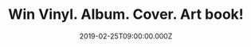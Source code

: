 ---
campaign-uuid: "c-bc34664f-130d-47ef-ab07-b83936ed6a1a"
type: "Competition"
category: "Gifts"
date: "2019-02-25T09:00:00.000Z"
end-date: "2019-03-25T23:59:00.000Z"
disable-form: false
is_promoted: false
has_entry_page: true
title: "Win Vinyl. Album. Cover. Art book!"
competition-description: "<p>The complete, definitive and never-before-published catalogue\
  \ of Hipgnosis, Vinyl • Album • Cover • Art finally does justice to the work of\
  \ the most important design collective in music history, which, according to Roddy\
  \ Bogawa, director of the documentary Taken by Storm (2011), ‘designed half your\
  \ record collection’.</p>\n<p>We have one copy of this amazing book to give away\
  \ to one of  our lucky members. Want it? Click below for a chance to win.</p>\n"
hero-header: "Win Vinyl. Album. Cover. Art book!"
terms-confirmation: "N/A"
banner-img: "https://assets.expresslyapp.com/asset-90fef4d1-61a2-47de-8dff-def08833822d.jpg"
logo-left-href: "aaa.nme.com"
logo-left-image: "https://assets.expresslyapp.com/asset-ed1eb6a8-6154-4fc5-864b-80b44ed668d5.jpg"
logo-left-title: "NME AAA"
bg-image-hero: "https://assets.expresslyapp.com/asset-5be84820-f887-4ecf-a83a-1ff60d2ace52.jpg"
bg-image-first: "https://assets.expresslyapp.com/asset-6e8b4853-41ec-4d9d-8805-a6bc5aaecece.jpg"
section1-content: "<p>Founded in 1967 by Storm Thorgerson, Aubrey ‘Po’ Powell and\
  \ Peter Christopherson, Hipgnosis gained legendary status in graphic design, transforming\
  \ the look of album art forever and winning five Grammy nominations for package\
  \ design.</p>\n<p>Their revolutionary cover art moved away from the conventional\
  \ group shots favoured by record companies of the day, resulting in the ground-breaking,\
  \ often surreal designs which define the albums of many of the biggest names in\
  \ the history of popular music: 10cc, AC/DC, Black Sabbath, Peter Gabriel, The Police,\
  \ Genesis, Led Zeppelin, Pink Floyd, Paul McCartney, Robert Plant, Syd Barrett,\
  \ Throbbing Gristle, T. Rex, Wings, Yes and XTC, to name but a few. </p>\n<p>It\
  \ also features stunning reproductions of every single Hipgnosis cover, 372 in total.\
  \ Think no more and enter the form below for a chance to win this work of art right\
  \ now!</p>\n"
entry-title: "Win Vinyl. Album. Cover. Art book!"
entry-content: "<p>Enter the draw to win Vinyl. Album. Cover. Art book by entering\
  \ below before 23:59 on 25th of March 2019.</p>\n"
has-winner: false
prize-description: "Vinyl. Album. Cover. Art book."
special-conditions: "Multiple entries are allowed up to one every day."
country-restrictions:
- "GB"
---